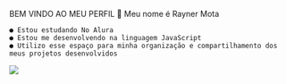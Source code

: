 
  BEM VINDO AO MEU PERFIL 🫡
  Meu nome é Rayner Mota 

    ● Estou estudando No Alura
    ● Estou me desenvolvendo na linguagem JavaScript
    ● Utilizo esse espaço para minha organização e compartilhamento dos meus projetos desenvolvidos
![](https://tenor.com/pt-BR/view/real-madrid-champions-dance-funny-dance-ancelotti-gif-26039234)
